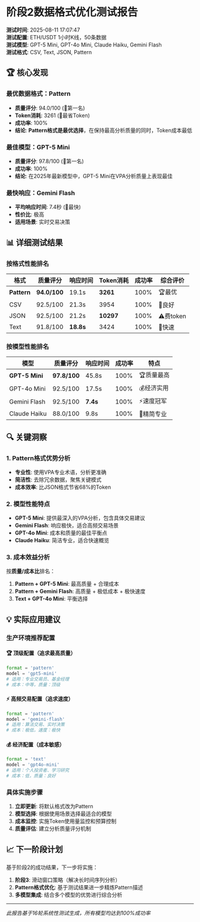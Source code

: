 # 阶段2数据格式优化测试报告

**测试时间**: 2025-08-11 17:07:47  
**测试配置**: ETH/USDT 1小时K线，50条数据  
**测试模型**: GPT-5 Mini, GPT-4o Mini, Claude Haiku, Gemini Flash  
**测试格式**: CSV, Text, JSON, Pattern  

## 🏆 核心发现

### 最优数据格式：Pattern
- **质量评分**: 94.0/100 (🥇第一名)
- **Token消耗**: 3261 (🥇最省Token)  
- **成功率**: 100%
- **结论**: **Pattern格式是最优选择**，在保持最高分析质量的同时，Token成本最低

### 最佳模型：GPT-5 Mini
- **质量评分**: 97.8/100 (🥇第一名)
- **成功率**: 100%
- **结论**: 在2025年最新模型中，GPT-5 Mini在VPA分析质量上表现最佳

### 最快响应：Gemini Flash  
- **平均响应时间**: 7.4秒 (🥇最快)
- **性价比**: 极高
- **适用场景**: 实时交易决策

## 📊 详细测试结果

### 按格式性能排名

| 格式 | 质量评分 | 响应时间 | Token消耗 | 成功率 | 综合评价 |
|------|----------|----------|-----------|--------|----------|
| **Pattern** | **94.0/100** | 19.1s | **3261** | 100% | 🏆最优 |
| CSV | 92.5/100 | 21.3s | 3954 | 100% | 🥈良好 |
| JSON | 92.5/100 | 21.2s | **10297** | 100% | ⚠️费token |
| Text | 91.8/100 | **18.8s** | 3424 | 100% | 🥉快速 |

### 按模型性能排名

| 模型 | 质量评分 | 响应时间 | 成功率 | 特点 |
|------|----------|----------|--------|------|
| **GPT-5 Mini** | **97.8/100** | 45.8s | 100% | 🏆质量最高 |
| GPT-4o Mini | 92.5/100 | 17.5s | 100% | 💰经济实用 |
| Gemini Flash | 92.5/100 | **7.4s** | 100% | ⚡速度冠军 |
| Claude Haiku | 88.0/100 | 9.8s | 100% | 🎯精简专业 |

## 🔍 关键洞察

### 1. Pattern格式优势分析
- **专业性**: 使用VPA专业术语，分析更准确
- **简洁性**: 去除冗余数据，聚焦关键模式
- **成本效率**: 比JSON格式节省68%的Token

### 2. 模型性能特点
- **GPT-5 Mini**: 提供最深入的VPA分析，包含具体交易建议
- **Gemini Flash**: 响应极快，适合高频交易场景
- **GPT-4o Mini**: 成本和质量的最佳平衡点
- **Claude Haiku**: 简洁专业，适合快速概览

### 3. 成本效益分析

按**质量/成本比**排名：
1. **Pattern + GPT-5 Mini**: 最高质量 + 合理成本
2. **Pattern + Gemini Flash**: 高质量 + 极低成本 + 极快速度
3. **Text + GPT-4o Mini**: 平衡选择

## 💡 实际应用建议

### 生产环境推荐配置

#### 🏆 顶级配置（追求最高质量）
```python
format = 'pattern'
model = 'gpt5-mini'
# 适用：专业交易员、基金经理
# 成本：中等，质量：顶级
```

#### ⚡ 高频交易配置（追求速度）
```python
format = 'pattern'  
model = 'gemini-flash'
# 适用：算法交易、实时决策
# 成本：极低，速度：极快
```

#### 💰 经济配置（成本敏感）
```python
format = 'text'
model = 'gpt4o-mini' 
# 适用：个人投资者、学习研究
# 成本：低，质量：良好
```

### 具体实施步骤
1. **立即更新**: 将默认格式改为Pattern
2. **模型选择**: 根据使用场景选择最适合的模型
3. **成本监控**: 实施Token使用量监控和预算控制
4. **质量评估**: 建立分析质量评分机制

## 📈 下一阶段计划

基于阶段2的成功结果，下一步将实施：
1. **阶段3**: 滑动窗口策略（解决长时间序列分析）
2. **Pattern格式优化**: 基于测试结果进一步精炼Pattern描述
3. **多模型集成**: 结合多个模型的优势进行综合分析

---

*此报告基于16轮系统性测试生成，所有模型均达到100%成功率*